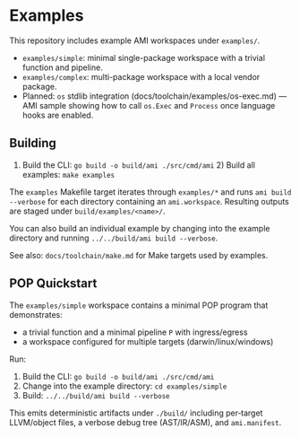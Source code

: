 # Examples

This repository includes example AMI workspaces under `examples/`.

- `examples/simple`: minimal single-package workspace with a trivial function and pipeline.
- `examples/complex`: multi-package workspace with a local vendor package.
- Planned: `os` stdlib integration (docs/toolchain/examples/os-exec.md) — AMI sample showing how to call `os.Exec` and `Process` once language hooks are enabled.

## Building

1) Build the CLI: `go build -o build/ami ./src/cmd/ami` 2) Build all examples: `make examples`

The `examples` Makefile target iterates through `examples/*` and runs `ami build --verbose` for each directory
containing an `ami.workspace`. Resulting outputs are staged under `build/examples/<name>/`.

You can also build an individual example by changing into the example directory and running `../../build/ami build
--verbose`.

See also: `docs/toolchain/make.md` for Make targets used by examples.

## POP Quickstart

The `examples/simple` workspace contains a minimal POP program that demonstrates:

- a trivial function and a minimal pipeline `P` with ingress/egress
- a workspace configured for multiple targets (darwin/linux/windows)

Run:

1) Build the CLI: `go build -o build/ami ./src/cmd/ami`
2) Change into the example directory: `cd examples/simple`
3) Build: `../../build/ami build --verbose`

This emits deterministic artifacts under `./build/` including per‑target LLVM/object files, a verbose debug tree (AST/IR/ASM), and `ami.manifest`.
